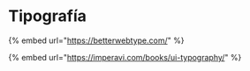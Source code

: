 # Tipografía

{% embed url="https://betterwebtype.com/" %}

{% embed url="https://imperavi.com/books/ui-typography/" %}
